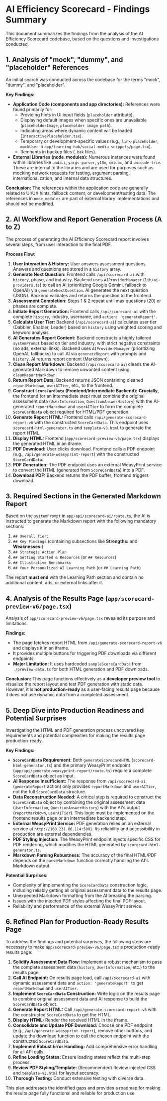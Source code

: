 # AI Efficiency Scorecard - Findings Summary

This document summarizes the findings from the analysis of the AI Efficiency Scorecard codebase, based on the questions and investigations conducted.

## 1. Analysis of "mock", "dummy", and "placeholder" References

An initial search was conducted across the codebase for the terms "mock", "dummy", and "placeholder".

**Key Findings:**

*   **Application Code (components and app directories):** References were found primarily for:
    *   Providing hints in UI input fields (`placeholder` attribute).
    *   Displaying default images when specific ones are unavailable (`placeholderImage`, `placeholder image path`).
    *   Indicating areas where dynamic content will be loaded (`InteractivePlaceholder.tsx`).
    *   Temporary or development-specific values (e.g., `link-placeholder`, `mockUser` in `app/learning-hub/social-media-snippets/page.tsx`).
    *   Remnants in backup files (`.bak` files).
*   **External Libraries (node_modules):** Numerous instances were found within libraries like `undici`, `yargs-parser`, `y18n`, `xmldoc`, and `unicode-trie`. These are internal to the libraries and are used for purposes such as mocking network requests for testing, argument parsing, internationalization, and internal data structures.

**Conclusion:** The references within the application code are generally related to UI/UX hints, fallback content, or development/testing data. The references in `node_modules` are part of external library implementations and should not be modified.

## 2. AI Workflow and Report Generation Process (A to Z)

The process of generating the AI Efficiency Scorecard report involves several steps, from user interaction to the final PDF.

**Process Flow:**

1.  **User Interaction & History:** User answers assessment questions. Answers and questions are stored in a `history` array.
2.  **Generate Next Question:** Frontend calls `/api/scorecard-ai` with `history`, phase, and industry. Backend uses `AIProviderManager` (`lib/ai-providers.ts`) to call an AI (prioritizing Google Gemini, fallback to OpenAI) via `generateNextQuestion`. AI generates the next question (JSON). Backend validates and returns the question to the frontend.
3.  **Assessment Completion:** Steps 1 & 2 repeat until max questions (20) or phases are complete.
4.  **Initiate Report Generation:** Frontend calls `/api/scorecard-ai` with the complete `history`, industry, username, and `action: 'generateReport'`.
5.  **Calculate User Tier:** Backend (`/api/scorecard-ai`) calculates user tier (Dabbler, Enabler, Leader) based on `history` using weighted scoring and keyword analysis.
6.  **AI Generates Report Content:** Backend constructs a highly tailored `systemPrompt` based on tier and industry, with strict negative constraints (no ads, external links). Backend uses `AIProviderManager` (prioritizing OpenAI, fallbacks) to call AI via `generateReport` with prompts and `history`. AI returns report content (Markdown).
7.  **Clean Report Markdown:** Backend (`/api/scorecard-ai`) cleans the AI-generated Markdown to remove unwanted content using `cleanReportMarkdown`.
8.  **Return Report Data:** Backend returns JSON containing cleaned `reportMarkdown`, `userAITier`, etc., to the frontend.
9.  **Construct `ScoreCardData` (Frontend/Intermediate Backend):** **Crucially**, the frontend (or an intermediate step) must combine the original assessment data (`UserInformation`, `QuestionAnswerHistory`) with the AI-generated `reportMarkdown` and `userAITier` to form the complete `ScoreCardData` object required for HTML/PDF generation.
10. **Generate Report HTML:** Frontend calls `/api/generate-scorecard-report-v6` with the constructed `ScoreCardData`. This endpoint uses `scorecard-html-generator.ts` and `template-v3.html` to generate the report HTML.
11. **Display HTML:** Frontend (`app/scorecard-preview-v6/page.tsx`) displays the generated HTML in an iframe.
12. **PDF Download:** User clicks download. Frontend calls a PDF endpoint (e.g., `/api/generate-weasyprint-report`) with the constructed `ScoreCardData`.
13. **PDF Generation:** The PDF endpoint uses an external WeasyPrint service to convert the HTML (generated from `ScoreCardData`) into a PDF.
14. **Download PDF:** Backend returns the PDF buffer; frontend triggers download.

## 3. Required Sections in the Generated Markdown Report

Based on the `systemPrompt` in `app/api/scorecard-ai/route.ts`, the AI is instructed to generate the Markdown report with the following mandatory sections:

1.  `## Overall Tier:`
2.  `## Key Findings` (containing subsections like **Strengths:** and **Weaknesses:**)
3.  `## Strategic Action Plan`
4.  `## Getting Started & Resources` (or `## Resources`)
5.  `## Illustrative Benchmarks`
6.  `## Your Personalized AI Learning Path` (or `## Learning Path`)

The report **must end** with the Learning Path section and contain no additional content, ads, or external links after it.

## 4. Analysis of the Results Page (`app/scorecard-preview-v6/page.tsx`)

Analysis of `app/scorecard-preview-v6/page.tsx` revealed its purpose and limitations.

**Findings:**

*   The page fetches report HTML from `/api/generate-scorecard-report-v6` and displays it in an iframe.
*   It provides multiple buttons for triggering PDF downloads via different endpoints.
*   **Major Limitation:** It uses hardcoded `sampleScoreCardData` from `./preview-data.ts` for both HTML generation and PDF downloads.

**Conclusion:** This page functions effectively as a **developer preview tool** to visualize the report layout and test PDF generation with static data. However, it is **not production-ready** as a user-facing results page because it does not use dynamic data from a completed assessment.

## 5. Deep Dive into Production Readiness and Potential Surprises

Investigating the HTML and PDF generation process uncovered key requirements and potential complexities for making the results page production-ready.

**Key Findings:**

*   **`ScoreCardData` Requirement:** Both `generateScorecardHTML` (`scorecard-html-generator.ts`) and the primary WeasyPrint endpoint (`app/api/generate-weasyprint-report/route.ts`) require a complete `ScoreCardData` object as input.
*   **AI Response Insufficient:** The response from `/api/scorecard-ai` (`generateReport` action) only provides `reportMarkdown` and `userAITier`, not the full `ScoreCardData` structure.
*   **Data Reconstruction Needed:** A critical step is required to construct the `ScoreCardData` object by combining the original assessment data (`UserInformation`, `QuestionAnswerHistory`) with the AI's output (`reportMarkdown`, `userAITier`). This logic must be implemented on the frontend results page or an intermediate backend step.
*   **External WeasyPrint Service:** PDF generation relies on an external service at `http://168.231.86.114:5001`. Its reliability and accessibility in production are external dependencies.
*   **PDF Styling Injection:** The WeasyPrint endpoint injects specific CSS for PDF rendering, which modifies the HTML generated by `scorecard-html-generator.ts`.
*   **Markdown Parsing Robustness:** The accuracy of the final HTML/PDF depends on the `parseMarkdown` function correctly handling the AI's Markdown output.

**Potential Surprises:**

*   Complexity of implementing the `ScoreCardData` construction logic, including reliably getting all original assessment data to the results page.
*   Unexpected Markdown formatting from the AI breaking the parsing.
*   Issues with the injected PDF styles affecting the final PDF layout.
*   Reliability and performance of the external WeasyPrint service.

## 6. Refined Plan for Production-Ready Results Page

To address the findings and potential surprises, the following steps are necessary to make `app/scorecard-preview-v6/page.tsx` a production-ready results page:

1.  **Solidify Assessment Data Flow:** Implement a robust mechanism to pass the complete assessment data (`history`, `UserInformation`, etc.) to the results page.
2.  **Call AI Endpoint:** On results page load, call `/api/scorecard-ai` with dynamic assessment data and `action: 'generateReport'` to get `reportMarkdown` and `userAITier`.
3.  **Implement `ScoreCardData` Construction:** Write logic on the results page to combine original assessment data and AI response to build the `ScoreCardData` object.
4.  **Generate Report HTML:** Call `/api/generate-scorecard-report-v6` with the constructed `ScoreCardData` to get the HTML.
5.  **Display HTML:** Render the received HTML in the iframe.
6.  **Consolidate and Update PDF Download:** Choose one PDF endpoint (e.g., `/api/generate-weasyprint-report`), remove other buttons, and update the download function to call the chosen endpoint with the constructed `ScoreCardData`.
7.  **Implement Robust Error Handling:** Add comprehensive error handling for all API calls.
8.  **Refine Loading States:** Ensure loading states reflect the multi-step process.
9.  **Review PDF Styling/Template:** (Recommended) Review injected CSS and `template-v3.html` for layout accuracy.
10. **Thorough Testing:** Conduct extensive testing with diverse data.

This plan addresses the identified gaps and provides a roadmap for making the results page fully functional and reliable for production use.
